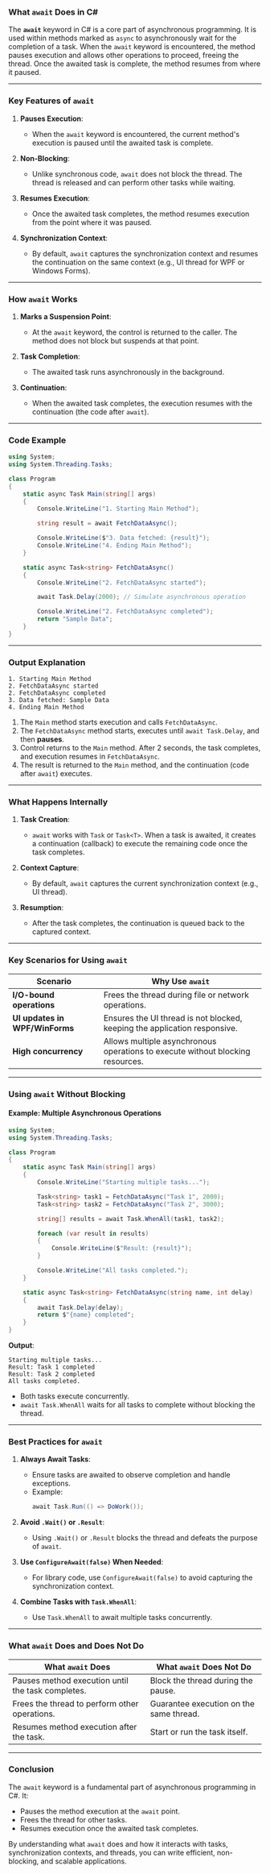 ### **What `await` Does in C#**

The **`await`** keyword in C# is a core part of asynchronous programming. It is used within methods marked as `async` to asynchronously wait for the completion of a task. When the `await` keyword is encountered, the method pauses execution and allows other operations to proceed, freeing the thread. Once the awaited task is complete, the method resumes from where it paused.

---

### **Key Features of `await`**

1. **Pauses Execution**:
   - When the `await` keyword is encountered, the current method's execution is paused until the awaited task is complete.

2. **Non-Blocking**:
   - Unlike synchronous code, `await` does not block the thread. The thread is released and can perform other tasks while waiting.

3. **Resumes Execution**:
   - Once the awaited task completes, the method resumes execution from the point where it was paused.

4. **Synchronization Context**:
   - By default, `await` captures the synchronization context and resumes the continuation on the same context (e.g., UI thread for WPF or Windows Forms).

---

### **How `await` Works**

1. **Marks a Suspension Point**:
   - At the `await` keyword, the control is returned to the caller. The method does not block but suspends at that point.

2. **Task Completion**:
   - The awaited task runs asynchronously in the background.

3. **Continuation**:
   - When the awaited task completes, the execution resumes with the continuation (the code after `await`).

---

### **Code Example**

```csharp
using System;
using System.Threading.Tasks;

class Program
{
    static async Task Main(string[] args)
    {
        Console.WriteLine("1. Starting Main Method");

        string result = await FetchDataAsync();

        Console.WriteLine($"3. Data fetched: {result}");
        Console.WriteLine("4. Ending Main Method");
    }

    static async Task<string> FetchDataAsync()
    {
        Console.WriteLine("2. FetchDataAsync started");

        await Task.Delay(2000); // Simulate asynchronous operation

        Console.WriteLine("2. FetchDataAsync completed");
        return "Sample Data";
    }
}
```

---

### **Output Explanation**

```
1. Starting Main Method
2. FetchDataAsync started
2. FetchDataAsync completed
3. Data fetched: Sample Data
4. Ending Main Method
```

1. The `Main` method starts execution and calls `FetchDataAsync`.
2. The `FetchDataAsync` method starts, executes until `await Task.Delay`, and then **pauses**.
3. Control returns to the `Main` method. After 2 seconds, the task completes, and execution resumes in `FetchDataAsync`.
4. The result is returned to the `Main` method, and the continuation (code after `await`) executes.

---

### **What Happens Internally**

1. **Task Creation**:
   - `await` works with `Task` or `Task<T>`. When a task is awaited, it creates a continuation (callback) to execute the remaining code once the task completes.

2. **Context Capture**:
   - By default, `await` captures the current synchronization context (e.g., UI thread).

3. **Resumption**:
   - After the task completes, the continuation is queued back to the captured context.

---

### **Key Scenarios for Using `await`**

| **Scenario**                 | **Why Use `await`**                                                                 |
|-------------------------------|------------------------------------------------------------------------------------|
| **I/O-bound operations**      | Frees the thread during file or network operations.                                |
| **UI updates in WPF/WinForms**| Ensures the UI thread is not blocked, keeping the application responsive.          |
| **High concurrency**          | Allows multiple asynchronous operations to execute without blocking resources.     |

---

### **Using `await` Without Blocking**

#### **Example: Multiple Asynchronous Operations**

```csharp
using System;
using System.Threading.Tasks;

class Program
{
    static async Task Main(string[] args)
    {
        Console.WriteLine("Starting multiple tasks...");

        Task<string> task1 = FetchDataAsync("Task 1", 2000);
        Task<string> task2 = FetchDataAsync("Task 2", 3000);

        string[] results = await Task.WhenAll(task1, task2);

        foreach (var result in results)
        {
            Console.WriteLine($"Result: {result}");
        }

        Console.WriteLine("All tasks completed.");
    }

    static async Task<string> FetchDataAsync(string name, int delay)
    {
        await Task.Delay(delay);
        return $"{name} completed";
    }
}
```

**Output**:
```
Starting multiple tasks...
Result: Task 1 completed
Result: Task 2 completed
All tasks completed.
```

- Both tasks execute concurrently.
- `await Task.WhenAll` waits for all tasks to complete without blocking the thread.

---

### **Best Practices for `await`**

1. **Always Await Tasks**:
   - Ensure tasks are awaited to observe completion and handle exceptions.
   - Example:
     ```csharp
     await Task.Run(() => DoWork());
     ```

2. **Avoid `.Wait()` or `.Result`**:
   - Using `.Wait()` or `.Result` blocks the thread and defeats the purpose of `await`.

3. **Use `ConfigureAwait(false)` When Needed**:
   - For library code, use `ConfigureAwait(false)` to avoid capturing the synchronization context.

4. **Combine Tasks with `Task.WhenAll`**:
   - Use `Task.WhenAll` to await multiple tasks concurrently.

---

### **What `await` Does and Does Not Do**

| **What `await` Does**                        | **What `await` Does Not Do**                   |
|---------------------------------------------|-----------------------------------------------|
| Pauses method execution until the task completes. | Block the thread during the pause.            |
| Frees the thread to perform other operations. | Guarantee execution on the same thread.       |
| Resumes method execution after the task.     | Start or run the task itself.                 |

---

### **Conclusion**

The `await` keyword is a fundamental part of asynchronous programming in C#. It:
- Pauses the method execution at the `await` point.
- Frees the thread for other tasks.
- Resumes execution once the awaited task completes.

By understanding what `await` does and how it interacts with tasks, synchronization contexts, and threads, you can write efficient, non-blocking, and scalable applications.

